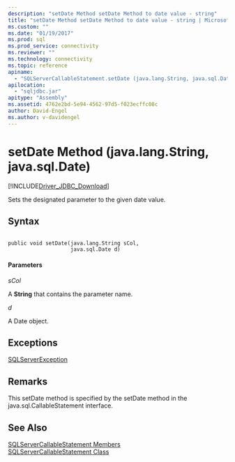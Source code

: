 ```yaml
---
description: "setDate Method setDate Method to date value - string"
title: "setDate Method setDate Method to date value - string | Microsoft Docs"
ms.custom: ""
ms.date: "01/19/2017"
ms.prod: sql
ms.prod_service: connectivity
ms.reviewer: ""
ms.technology: connectivity
ms.topic: reference
apiname: 
  - "SQLServerCallableStatement.setDate (java.lang.String, java.sql.Date)"
apilocation: 
  - "sqljdbc.jar"
apitype: "Assembly"
ms.assetid: 4762e2bd-5e94-4562-97d5-f023ecffc08c
author: David-Engel
ms.author: v-davidengel
---
```

# setDate Method (java.lang.String, java.sql.Date)
[!INCLUDE[Driver_JDBC_Download](../../../includes/driver_jdbc_download.md)]

  Sets the designated parameter to the given date value.  
  
## Syntax  
  
```  
  
public void setDate(java.lang.String sCol,  
                    java.sql.Date d)  
```  
  
#### Parameters  
 *sCol*  
  
 A **String** that contains the parameter name.  
  
 *d*  
  
 A Date object.  
  
## Exceptions  
 [SQLServerException](../../../connect/jdbc/reference/sqlserverexception-class.md)  
  
## Remarks  
 This setDate method is specified by the setDate method in the java.sql.CallableStatement interface.  
  
## See Also  
 [SQLServerCallableStatement Members](../../../connect/jdbc/reference/sqlservercallablestatement-members.md)   
 [SQLServerCallableStatement Class](../../../connect/jdbc/reference/sqlservercallablestatement-class.md)  
  
  
